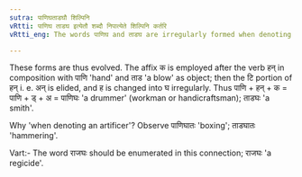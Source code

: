 ```yaml
---
sutra: पाणिघताडघौ शिल्पिनि
vRtti: पाणिघ ताडघ इत्येतौ शब्दौ निपात्येते शिल्पिनि कर्तरि
vRtti_eng: The words पाणिघ and ताडघ are irregularly formed when denoting an artificer.

---
```

These forms are thus evolved. The affix क is employed after the verb हन् in composition with पाणि 'hand' and ताड 'a blow' as object; then the टि portion of हन् i. e. अन् is elided, and ह is changed into घ irregularly. Thus पाणि + हन् + क = पाणि + ड् + अ = पाणिघः 'a drummer' (workman or handicraftsman); ताडघः 'a smith'.

Why 'when denoting an artificer'? Observe पाणिघातः 'boxing'; ताडघातः 'hammering'.

Vart:- The word राजघः should be enumerated in this connection; राजघः 'a regicide'.